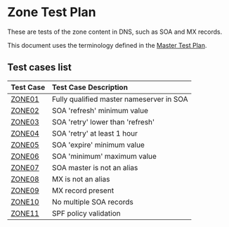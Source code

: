 # Zone Test Plan

These are tests of the zone content in DNS, such as SOA and MX records.

This document uses the terminology defined in the [Master Test Plan].


[Master Test Plan]:             ../MasterTestPlan.md
[Test Case README]:             ../README.md

<!-- Content until EOF generated by script updateTestPlanReadme.pl from Zonemaster/Zonemaster utils directory -->

## Test cases list

|Test Case |Test Case Description|
|:---------|:--------------------|
|[ZONE01](zone01.md)|Fully qualified master nameserver in SOA|
|[ZONE02](zone02.md)|SOA 'refresh' minimum value|
|[ZONE03](zone03.md)|SOA 'retry' lower than 'refresh'|
|[ZONE04](zone04.md)|SOA 'retry' at least 1 hour|
|[ZONE05](zone05.md)|SOA 'expire' minimum value|
|[ZONE06](zone06.md)|SOA 'minimum' maximum value|
|[ZONE07](zone07.md)|SOA master is not an alias|
|[ZONE08](zone08.md)|MX is not an alias|
|[ZONE09](zone09.md)|MX record present|
|[ZONE10](zone10.md)|No multiple SOA records|
|[ZONE11](zone11.md)|SPF policy validation|
